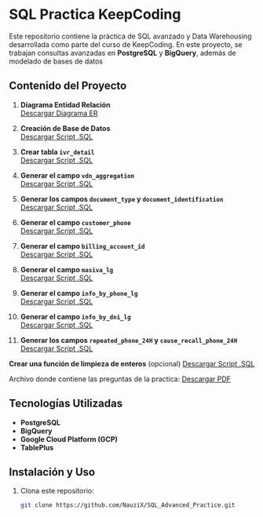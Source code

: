 # SQL Practica KeepCoding 

Este repositorio contiene la práctica de SQL avanzado y Data Warehousing desarrollada como parte del curso de KeepCoding. En este proyecto, se trabajan consultas avanzadas en **PostgreSQL** y **BigQuery**, además de modelado de bases de datos

##  Contenido del Proyecto
1. **Diagrama Entidad Relación**  
   [Descargar Diagrama ER](https://github.com/NauziX/SQL_PracticeKC/raw/main/Diagrama_ERKeepCoding.pdf)  

2. **Creación de Base de Datos**  
   [Descargar Script .SQL](https://github.com/NauziX/SQL_PracticeKC/raw/main/creaciontablaskc.sql)  

3. **Crear tabla `ivr_detail`**  
   [Descargar Script .SQL](https://github.com/NauziX/SQL_PracticeKC/raw/main/3.sql)  

4. **Generar el campo `vdn_aggregation`**  
   [Descargar Script .SQL](https://github.com/NauziX/SQL_PracticeKC/raw/main/4.sql)  

5. **Generar los campos `document_type` y `document_identification`**  
   [Descargar Script .SQL](https://github.com/NauziX/SQL_PracticeKC/raw/main/5.sql)  

6. **Generar el campo `customer_phone`**  
   [Descargar Script .SQL](https://github.com/NauziX/SQL_PracticeKCe/raw/main/6.sql)  

7. **Generar el campo `billing_account_id`**  
   [Descargar Script .SQL](https://github.com/NauziX/SQL_PracticeKC/raw/main/7.sql)  

8. **Generar el campo `masiva_lg`**  
   [Descargar Script .SQL](https://github.com/NauziX/SQL_PracticeKC/raw/main/8.sql)  

9. **Generar el campo `info_by_phone_lg`**  
   [Descargar Script .SQL](https://github.com/NauziX/SQL_PracticeKC/raw/main/9.sql)  

10. **Generar el campo `info_by_dni_lg`**  
   [Descargar Script .SQL](https://github.com/NauziX/SQL_PracticeKC/raw/main/10.sql)  

11. **Generar los campos `repeated_phone_24H` y `cause_recall_phone_24H`**  
   [Descargar Script .SQL](https://github.com/NauziX/SQL_PracticeKC/raw/main/11.sql)

   **Crear una función de limpieza de enteros** (opcional)
   [Descargar Script .SQL](https://github.com/NauziX/SQL_PracticeKC/raw/main/13.sql)
 
   Archivo donde contiene las preguntas de la practica:
   [Descargar PDF](https://github.com/NauziX/SQL_PracticeKC/raw/main/Práctica%Advanced%SQL.pdf)
   


##  Tecnologías Utilizadas

- **PostgreSQL** 
- **BigQuery** 
- **Google Cloud Platform (GCP)** 
- **TablePlus** 

## Instalación y Uso

1. Clona este repositorio:
   ```bash
   git clone https://github.com/NauziX/SQL_Advanced_Practice.git
